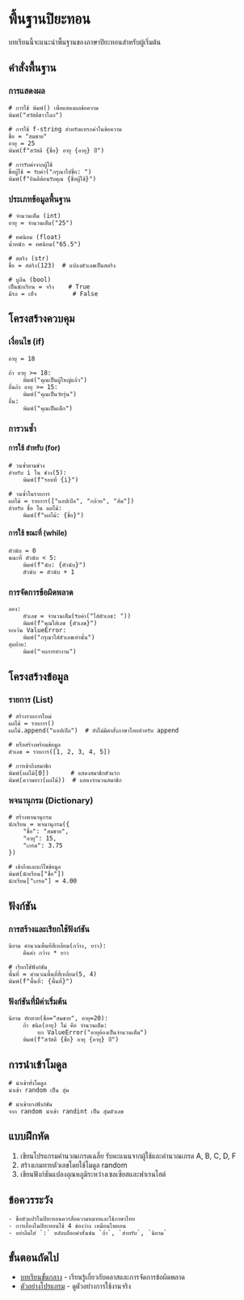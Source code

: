 # พื้นฐานปิยะทอน

บทเรียนนี้จะแนะนำพื้นฐานของภาษาปิยะทอนสำหรับผู้เริ่มต้น

## คำสั่งพื้นฐาน

### การแสดงผล

```piyathon
# การใช้ พิมพ์() เพื่อแสดงผลข้อความ
พิมพ์("สวัสดีชาวโลก")

# การใช้ f-string สำหรับแทรกค่าในข้อความ
ชื่อ = "สมชาย"
อายุ = 25
พิมพ์(f"สวัสดี {ชื่อ} อายุ {อายุ} ปี")

# การรับค่าจากผู้ใช้
ชื่อผู้ใช้ = รับค่า("กรุณาใส่ชื่อ: ")
พิมพ์(f"ยินดีต้อนรับคุณ {ชื่อผู้ใช้}")
```

### ประเภทข้อมูลพื้นฐาน

```piyathon
# จำนวนเต็ม (int)
อายุ = จำนวนเต็ม("25")

# ทศนิยม (float)
น้ำหนัก = ทศนิยม("65.5")

# สตริง (str)
ชื่อ = สตริง(123)  # แปลงตัวเลขเป็นสตริง

# บูลีน (bool)
เป็นนักเรียน = จริง    # True
มีรถ = เท็จ          # False
```

## โครงสร้างควบคุม

### เงื่อนไข (if)

```piyathon
อายุ = 18

ถ้า อายุ >= 18:
    พิมพ์("คุณเป็นผู้ใหญ่แล้ว")
อื่นถ้า อายุ >= 15:
    พิมพ์("คุณเป็นวัยรุ่น")
อื่น:
    พิมพ์("คุณเป็นเด็ก")
```

### การวนซ้ำ

#### การใช้ สำหรับ (for)

```piyathon
# วนซ้ำตามช่วง
สำหรับ i ใน ช่วง(5):
    พิมพ์(f"รอบที่ {i}")

# วนซ้ำในรายการ
ผลไม้ = รายการ(["แอปเปิล", "กล้วย", "ส้ม"])
สำหรับ ชื่อ ใน ผลไม้:
    พิมพ์(f"ผลไม้: {ชื่อ}")
```

#### การใช้ ขณะที่ (while)

```piyathon
ตัวนับ = 0
ขณะที่ ตัวนับ < 5:
    พิมพ์(f"นับ: {ตัวนับ}")
    ตัวนับ = ตัวนับ + 1
```

### การจัดการข้อผิดพลาด

```piyathon
ลอง:
    ตัวเลข = จำนวนเต็ม(รับค่า("ใส่ตัวเลข: "))
    พิมพ์(f"คุณใส่เลข {ตัวเลข}")
ยกเว้น ValueError:
    พิมพ์("กรุณาใส่ตัวเลขเท่านั้น")
สุดท้าย:
    พิมพ์("จบการทำงาน")
```

## โครงสร้างข้อมูล

### รายการ (List)

```piyathon
# สร้างรายการใหม่
ผลไม้ = รายการ()
ผลไม้.append("แอปเปิล")  # ยังไม่มีคำสั่งภาษาไทยสำหรับ append

# หรือสร้างพร้อมข้อมูล
ตัวเลข = รายการ([1, 2, 3, 4, 5])

# การเข้าถึงสมาชิก
พิมพ์(ผลไม้[0])      # แสดงสมาชิกตัวแรก
พิมพ์(ความยาว(ผลไม้))  # แสดงจำนวนสมาชิก
```

### พจนานุกรม (Dictionary)

```piyathon
# สร้างพจนานุกรม
นักเรียน = พจนานุกรม({
    "ชื่อ": "สมชาย",
    "อายุ": 15,
    "เกรด": 3.75
})

# เข้าถึงและแก้ไขข้อมูล
พิมพ์(นักเรียน["ชื่อ"])
นักเรียน["เกรด"] = 4.00
```

## ฟังก์ชัน

### การสร้างและเรียกใช้ฟังก์ชัน

```piyathon
นิยาม คำนวณพื้นที่สี่เหลี่ยม(กว้าง, ยาว):
    คืนค่า กว้าง * ยาว

# เรียกใช้ฟังก์ชัน
พื้นที่ = คำนวณพื้นที่สี่เหลี่ยม(5, 4)
พิมพ์(f"พื้นที่: {พื้นที่}")
```

### ฟังก์ชันที่มีค่าเริ่มต้น

```piyathon
นิยาม ทักทาย(ชื่อ="สมชาย", อายุ=20):
    ถ้า ชนิด(อายุ) ไม่ คือ จำนวนเต็ม:
        ยก ValueError("อายุต้องเป็นจำนวนเต็ม")
    พิมพ์(f"สวัสดี {ชื่อ} อายุ {อายุ} ปี")
```

## การนำเข้าโมดูล

```piyathon
# นำเข้าทั้งโมดูล
นำเข้า random เป็น สุ่ม

# นำเข้าบางฟังก์ชัน
จาก random นำเข้า randint เป็น สุ่มตัวเลข
```

## แบบฝึกหัด

1. เขียนโปรแกรมคำนวณเกรดเฉลี่ย รับคะแนนจากผู้ใช้และคำนวณเกรด A, B, C, D, F
2. สร้างเกมทายตัวเลขโดยใช้โมดูล random
3. เขียนฟังก์ชันแปลงอุณหภูมิระหว่างเซลเซียสและฟาเรนไฮต์

## ข้อควรระวัง

```{warning}
- ชื่อตัวแปรในปิยะทอนควรสื่อความหมายและใช้ภาษาไทย
- การเยื้องในปิยะทอนใช้ 4 ช่องว่าง เหมือนไพทอน
- อย่าลืมใส่ `:` หลังบล็อกคำสั่งเช่น `ถ้า`, `สำหรับ`, `นิยาม`
```

## ขั้นตอนถัดไป

- [บทเรียนขั้นกลาง](intermediate.md) - เรียนรู้เกี่ยวกับคลาสและการจัดการข้อผิดพลาด
- [ตัวอย่างโปรแกรม](../examples/basic_examples.md) - ดูตัวอย่างการใช้งานจริง
